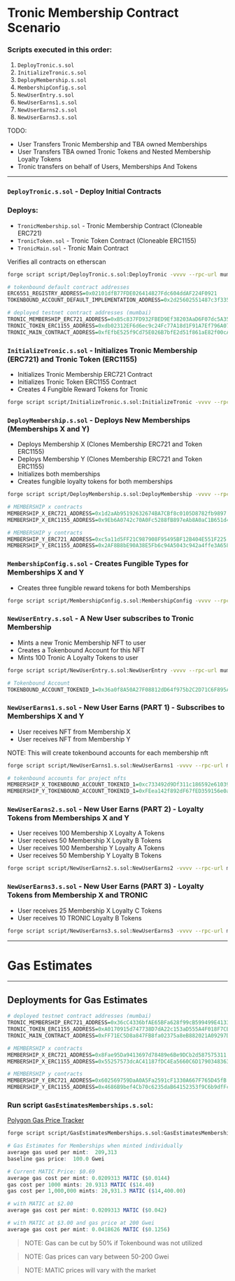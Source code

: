 # Tronic Membership Contract Scenario

### Scripts executed in this order:

1. `DeployTronic.s.sol`
2. `InitializeTronic.s.sol`
3. `DeployMembership.s.sol`
4. `MembershipConfig.s.sol`
5. `NewUserEntry.s.sol`
6. `NewUserEarns1.s.sol`
7. `NewUserEarns2.s.sol`
8. `NewUserEarns3.s.sol`

TODO:

- User Transfers Tronic Membership and TBA owned Memberships
- User Transfers TBA owned Tronic Tokens and Nested Membership Loyalty Tokens
- Tronic transfers on behalf of Users, Memberships And Tokens

---

### `DeployTronic.s.sol` - Deploy Initial Contracts

### Deploys:

- `TronicMembership.sol` - Tronic Membership Contract (Cloneable ERC721)
- `TronicToken.sol` - Tronic Token Contract (Cloneable ERC1155)
- `TronicMain.sol` - Tronic Main Contract

Verifies all contracts on etherscan

```bash
forge script script/DeployTronic.s.sol:DeployTronic -vvvv --rpc-url mumbai --broadcast --verify
```

```r
# tokenbound default contract addresses
ERC6551_REGISTRY_ADDRESS=0x02101dfB77FDE026414827Fdc604ddAF224F0921
TOKENBOUND_ACCOUNT_DEFAULT_IMPLEMENTATION_ADDRESS=0x2d25602551487c3f3354dd80d76d54383a243358

# deployed testnet contract addresses (mumbai)
TRONIC_MEMBERSHIP_ERC721_ADDRESS=0xB5c837FD932FBED9Ef38203AaD6F07dc5A35272C
TRONIC_TOKEN_ERC1155_ADDRESS=0xdb02312EF6d6ec9c24Fc77A18d1F91A7Ef796A07
TRONIC_MAIN_CONTRACT_ADDRESS=0xfEfbE525f9Cd75E026B7bfE2d51f861aE82f00cA

```

### `InitializeTronic.s.sol` - Initializes Tronic Membership (ERC721) and Tronic Token (ERC1155)

- Initializes Tronic Membership ERC721 Contract
- Initializes Tronic Token ERC1155 Contract
- Creates 4 Fungible Reward Tokens for Tronic

```bash
forge script script/InitializeTronic.s.sol:InitializeTronic -vvvv --rpc-url mumbai --broadcast
```

### `DeployMembership.s.sol` - Deploys New Memberships (Memberships X and Y)

- Deploys Membership X (Clones Membership ERC721 and Token ERC1155)
- Deploys Membership Y (Clones Membership ERC721 and Token ERC1155)
- Initializes both memberships
- Creates fungible loyalty tokens for both memberships

```bash
forge script script/DeployMembership.s.sol:DeployMembership -vvvv --rpc-url mumbai --broadcast
```

```r
# MEMBERSHIP x contracts
MEMBERSHIP_X_ERC721_ADDRESS=0x1d2aAb95192632674BA7CBf8c0105D8782fb9897
MEMBERSHIP_X_ERC1155_ADDRESS=0x9Eb6A0742c70A0Fc5288fB897eAb8A0aC1B651d4

# MEMBERSHIP y contracts
MEMBERSHIP_Y_ERC721_ADDRESS=0xc5a11d5FF21C987908F95495BF12B404E551F225
MEMBERSHIP_Y_ERC1155_ADDRESS=0x2AF8B8bE90A38E5Fb6c94A5043c942a4ffe3A658
```

### `MembershipConfig.s.sol` - Creates Fungible Types for Memberships X and Y

- Creates three fungible reward tokens for both Memberships

```bash
forge script script/MembershipConfig.s.sol:MembershipConfig -vvvv --rpc-url mumbai --broadcast
```

### `NewUserEntry.s.sol` - A New User subscribes to Tronic Membership

- Mints a new Tronic Membership NFT to user
- Creates a Tokenbound Account for this NFT
- Mints 100 Tronic A Loyalty Tokens to user

```bash
forge script script/NewUserEntry.s.sol:NewUserEntry -vvvv --rpc-url mumbai --broadcast
```

```r
# Tokenbound Account
TOKENBOUND_ACCOUNT_TOKENID_1=0x36a0f8A50A27F08812dD64f975b2C2D71C6F895A
```

### `NewUserEarns1.s.sol` - New User Earns (PART 1) - Subscribes to Memberships X and Y

- User receives NFT from Membership X
- User receives NFT from Membership Y

NOTE: This will create tokenbound accounts for each membership nft

```bash
forge script script/NewUserEarns1.s.sol:NewUserEarns1 -vvvv --rpc-url mumbai --broadcast
```

```r
# tokenbound accounts for project nfts
MEMBERSHIP_X_TOKENBOUND_ACCOUNT_TOKENID_1=0xc733492d9Df311c186592e610395464fF7a5E869
MEMBERSHIP_Y_TOKENBOUND_ACCOUNT_TOKENID_1=0xFEea142f892dF67fED359156e0ac57B9488d270A
```

### `NewUserEarns2.s.sol` - New User Earns (PART 2) - Loyalty Tokens from Memberships X and Y

- User receives 100 Membership X Loyalty A Tokens
- User receives 50 Membership X Loyalty B Tokens
- User receives 100 Membership Y Loyalty A Tokens
- User receives 50 Membership Y Loyalty B Tokens

```bash
forge script script/NewUserEarns2.s.sol:NewUserEarns2 -vvvv --rpc-url mumbai --broadcast
```

### `NewUserEarns3.s.sol` - New User Earns (PART 3) - Loyalty Tokens from Membership X and TRONIC

- User receives 25 Membership X Loyalty C Tokens
- User receives 10 TRONIC Loyalty B Tokens

```bash
forge script script/NewUserEarns3.s.sol:NewUserEarns3 -vvvv --rpc-url mumbai --broadcast
```

---

# Gas Estimates

---

## Deployments for Gas Estimates

```r
# deployed testnet contract addresses (mumbai)
TRONIC_MEMBERSHIP_ERC721_ADDRESS=0x36cC4336bfAE65BFa628f99cB599499E41331600
TRONIC_TOKEN_ERC1155_ADDRESS=0xA0170915d747738D7dA22c153aD555A4F018F7CB
TRONIC_MAIN_CONTRACT_ADDRESS=0xFF71EC5D8a847FB8fa02375a8eB882021A09297D

# MEMBERSHIP x contracts
MEMBERSHIP_X_ERC721_ADDRESS=0x8Fae95Da9413697d78489e6Be9DCb2d587575311
MEMBERSHIP_X_ERC1155_ADDRESS=0x55257573dcAC41187fDC4Ea5660C6D1790348363

# MEMBERSHIP y contracts
MEMBERSHIP_Y_ERC721_ADDRESS=0x602569759DaA0A5Fa2591cF1330A667F765D45fB
MEMBERSHIP_Y_ERC1155_ADDRESS=0x4686B9bef4Cb70c6235daB64152353f9C6b9dfFc
```

### Run script `GasEstimatesMemberships.s.sol`:

[Polygon Gas Price Tracker](https://polygonscan.com/gastracker)

```bash
forge script script/GasEstimatesMemberships.s.sol:GasEstimatesMemberships -vvvv --rpc-url mumbai --broadcast
```

```r
# Gas Estimates for Memberships when minted individually
average gas used per mint:  209,313
baseline gas price:  100.0 Gwei

# Current MATIC Price: $0.69
average gas cost per mint: 0.0209313 MATIC ($0.0144)
gas cost per 1000 mints: 20.9313 MATIC ($14.40)
gas cost per 1,000,000 mints: 20,931.3 MATIC ($14,400.00)

# with MATIC at $2.00
average gas cost per mint: 0.0209313 MATIC ($0.042)

# with MATIC at $3.00 and gas price at 200 Gwei
average gas cost per mint: 0.0418626 MATIC ($0.1256)

```

> NOTE: Gas can be cut by 50% if Tokenbound was not utilized

> NOTE: Gas prices can vary between 50-200 Gwei

> NOTE: MATIC prices will vary with the market
